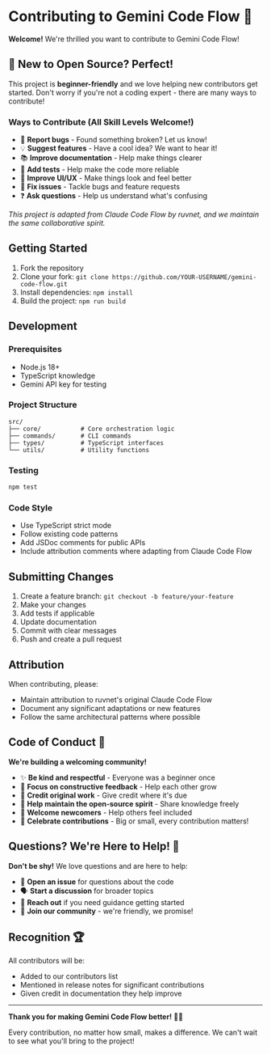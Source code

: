 # Contributing to Gemini Code Flow 🚀

**Welcome!** We're thrilled you want to contribute to Gemini Code Flow! 

## 👋 New to Open Source? Perfect!

This project is **beginner-friendly** and we love helping new contributors get started. Don't worry if you're not a coding expert - there are many ways to contribute!

### Ways to Contribute (All Skill Levels Welcome!)
- 🐛 **Report bugs** - Found something broken? Let us know!
- 💡 **Suggest features** - Have a cool idea? We want to hear it!
- 📚 **Improve documentation** - Help make things clearer
- 🧪 **Add tests** - Help make the code more reliable
- 🎨 **Improve UI/UX** - Make things look and feel better
- 🔧 **Fix issues** - Tackle bugs and feature requests
- ❓ **Ask questions** - Help us understand what's confusing

*This project is adapted from Claude Code Flow by ruvnet, and we maintain the same collaborative spirit.*

## Getting Started

1. Fork the repository
2. Clone your fork: `git clone https://github.com/YOUR-USERNAME/gemini-code-flow.git`
3. Install dependencies: `npm install`
4. Build the project: `npm run build`

## Development

### Prerequisites
- Node.js 18+
- TypeScript knowledge
- Gemini API key for testing

### Project Structure
```
src/
├── core/           # Core orchestration logic
├── commands/       # CLI commands
├── types/          # TypeScript interfaces
└── utils/          # Utility functions
```

### Testing
```bash
npm test
```

### Code Style
- Use TypeScript strict mode
- Follow existing code patterns
- Add JSDoc comments for public APIs
- Include attribution comments where adapting from Claude Code Flow

## Submitting Changes

1. Create a feature branch: `git checkout -b feature/your-feature`
2. Make your changes
3. Add tests if applicable
4. Update documentation
5. Commit with clear messages
6. Push and create a pull request

## Attribution

When contributing, please:
- Maintain attribution to ruvnet's original Claude Code Flow
- Document any significant adaptations or new features
- Follow the same architectural patterns where possible

## Code of Conduct 🤝

**We're building a welcoming community!**

- ✨ **Be kind and respectful** - Everyone was a beginner once
- 🎯 **Focus on constructive feedback** - Help each other grow
- 🙏 **Credit original work** - Give credit where it's due
- 🌟 **Help maintain the open-source spirit** - Share knowledge freely
- 🤗 **Welcome newcomers** - Help others feel included
- 💪 **Celebrate contributions** - Big or small, every contribution matters!

## Questions? We're Here to Help! 💬

**Don't be shy!** We love questions and are here to help:

- 💬 **Open an issue** for questions about the code
- 🗣️ **Start a discussion** for broader topics
- 📧 **Reach out** if you need guidance getting started
- 🤝 **Join our community** - we're friendly, we promise!

## Recognition 🏆

All contributors will be:
- Added to our contributors list
- Mentioned in release notes for significant contributions
- Given credit in documentation they help improve

---

**Thank you for making Gemini Code Flow better!** 🚀✨

Every contribution, no matter how small, makes a difference. We can't wait to see what you'll bring to the project!